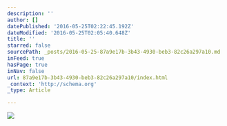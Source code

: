 ```yaml
---
description: ''
author: []
datePublished: '2016-05-25T02:22:45.192Z'
dateModified: '2016-05-25T02:05:40.648Z'
title: ''
starred: false
sourcePath: _posts/2016-05-25-87a9e17b-3b43-4930-beb3-82c26a297a10.md
inFeed: true
hasPage: true
inNav: false
url: 87a9e17b-3b43-4930-beb3-82c26a297a10/index.html
_context: 'http://schema.org'
_type: Article

---
```

![](https://the-grid-user-content.s3-us-west-2.amazonaws.com/00039e6a-71d7-44e2-8ce8-f03fd3a1834b.jpg)